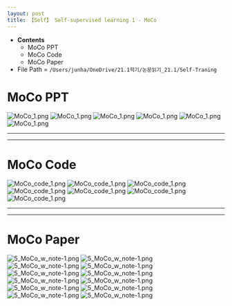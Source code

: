 ```yaml
---
layout: post
title: 【Self】 Self-supervised learning 1 - MoCo
---
```


- **Contents**
  - MoCo PPT
  - MoCo Code
  - MoCo Paper
- File Path = `/Users/junha/OneDrive/21.1학기/논문읽기_21.1/Self-Traning` 



# MoCo PPT

![MoCo_1.png](https://github.com/junha1125/Imgaes_For_GitBlog/blob/master/2021-6/MoCo.png/MoCo_1.png?raw=true)
![MoCo_1.png](https://github.com/junha1125/Imgaes_For_GitBlog/blob/master/2021-6/MoCo.png/MoCo_2.png?raw=true)
![MoCo_1.png](https://github.com/junha1125/Imgaes_For_GitBlog/blob/master/2021-6/MoCo.png/MoCo_3.png?raw=true)
![MoCo_1.png](https://github.com/junha1125/Imgaes_For_GitBlog/blob/master/2021-6/MoCo.png/MoCo_4.png?raw=true)
![MoCo_1.png](https://github.com/junha1125/Imgaes_For_GitBlog/blob/master/2021-6/MoCo.png/MoCo_5.png?raw=true)
![MoCo_1.png](https://github.com/junha1125/Imgaes_For_GitBlog/blob/master/2021-6/MoCo.png/MoCo_6.png?raw=true)




---

---

# MoCo Code

![MoCo_code_1.png](https://github.com/junha1125/Imgaes_For_GitBlog/blob/master/2021-6/MoCo_code.png/MoCo_code_1.png?raw=true)
![MoCo_code_1.png](https://github.com/junha1125/Imgaes_For_GitBlog/blob/master/2021-6/MoCo_code.png/MoCo_code_2.png?raw=true)
![MoCo_code_1.png](https://github.com/junha1125/Imgaes_For_GitBlog/blob/master/2021-6/MoCo_code.png/MoCo_code_3.png?raw=true)
![MoCo_code_1.png](https://github.com/junha1125/Imgaes_For_GitBlog/blob/master/2021-6/MoCo_code.png/MoCo_code_5.png?raw=true)
![MoCo_code_1.png](https://github.com/junha1125/Imgaes_For_GitBlog/blob/master/2021-6/MoCo_code.png/MoCo_code_6.png?raw=true)
![MoCo_code_1.png](https://github.com/junha1125/Imgaes_For_GitBlog/blob/master/2021-6/MoCo_code.png/MoCo_code_7.png?raw=true)
![MoCo_code_1.png](https://github.com/junha1125/Imgaes_For_GitBlog/blob/master/2021-6/MoCo_code.png/MoCo_code_8.png?raw=true)







---

---

# MoCo Paper

![5_MoCo_w_note-1.png](https://github.com/junha1125/Imgaes_For_GitBlog/blob/master/2021-6/MoCo-Paper/5_MoCo_w_note-1.png?raw=true)
![5_MoCo_w_note-1.png](https://github.com/junha1125/Imgaes_For_GitBlog/blob/master/2021-6/MoCo-Paper/5_MoCo_w_note-2.png?raw=true)
![5_MoCo_w_note-1.png](https://github.com/junha1125/Imgaes_For_GitBlog/blob/master/2021-6/MoCo-Paper/5_MoCo_w_note-3.png?raw=true)
![5_MoCo_w_note-1.png](https://github.com/junha1125/Imgaes_For_GitBlog/blob/master/2021-6/MoCo-Paper/5_MoCo_w_note-4.png?raw=true)
![5_MoCo_w_note-1.png](https://github.com/junha1125/Imgaes_For_GitBlog/blob/master/2021-6/MoCo-Paper/5_MoCo_w_note-5.png?raw=true)
![5_MoCo_w_note-1.png](https://github.com/junha1125/Imgaes_For_GitBlog/blob/master/2021-6/MoCo-Paper/5_MoCo_w_note-6.png?raw=true)
![5_MoCo_w_note-1.png](https://github.com/junha1125/Imgaes_For_GitBlog/blob/master/2021-6/MoCo-Paper/5_MoCo_w_note-7.png?raw=true)
![5_MoCo_w_note-1.png](https://github.com/junha1125/Imgaes_For_GitBlog/blob/master/2021-6/MoCo-Paper/5_MoCo_w_note-8.png?raw=true)
![5_MoCo_w_note-1.png](https://github.com/junha1125/Imgaes_For_GitBlog/blob/master/2021-6/MoCo-Paper/5_MoCo_w_note-9.png?raw=true)
![5_MoCo_w_note-1.png](https://github.com/junha1125/Imgaes_For_GitBlog/blob/master/2021-6/MoCo-Paper/5_MoCo_w_note-10.png?raw=true)
![5_MoCo_w_note-1.png](https://github.com/junha1125/Imgaes_For_GitBlog/blob/master/2021-6/MoCo-Paper/5_MoCo_w_note-11.png?raw=true)
![5_MoCo_w_note-1.png](https://github.com/junha1125/Imgaes_For_GitBlog/blob/master/2021-6/MoCo-Paper/5_MoCo_w_note-12.png?raw=true)
